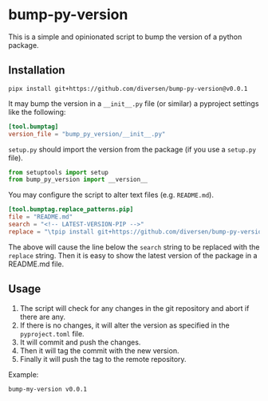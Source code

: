 # bump-py-version

This is a simple and opinionated script to bump the version of a python package.

## Installation

<!-- LATEST-VERSION-PIPX -->
    pipx install git+https://github.com/diversen/bump-py-version@v0.0.1

It may bump the version in a `__init__.py` file (or similar) a pyproject settings like the following:

```toml
[tool.bumptag]
version_file = "bump_py_version/__init__.py"
```

`setup.py` should import the version from the package (if you use a `setup.py` file).

```python
from setuptools import setup
from bump_py_version import __version__
```

You may configure the script to alter text files (e.g. `README.md`). 

```toml
[tool.bumptag.replace_patterns.pip]
file = "README.md"
search = "<!-- LATEST-VERSION-PIP -->"
replace = "\tpip install git+https://github.com/diversen/bump-py-version@{version}\n"
```

The above will cause the line below the `search` string to be replaced with the `replace` string.
Then it is easy to show the latest version of the package in a README.md file.

## Usage

1. The script will check for any changes in the git repository and abort if there are any.
2. If there is no changes, it will alter the version as specified in the `pyproject.toml` file.
3. It will commit and push the changes. 
4. Then it will tag the commit with the new version.
5. Finally it will push the tag to the remote repository.

Example:

```bash
bump-my-version v0.0.1
```
